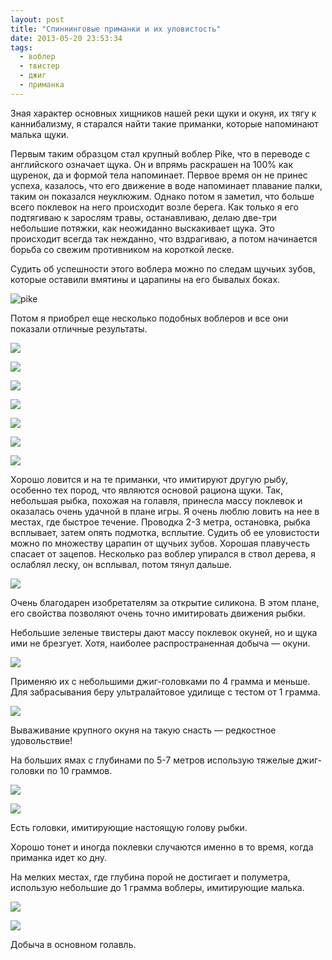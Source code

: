 ```yaml
---
layout: post
title: "Спиннинговые приманки и их уловистость"
date: 2013-05-20 23:53:34
tags:
  - воблер
  - твистер
  - джиг
  - приманка
---
```

Зная характер основных хищников нашей реки щуки и окуня, их тягу к
каннибализму, я старался найти такие приманки, которые напоминают малька
щуки.

Первым таким образцом стал крупный воблер Pike, что в переводе с
английского означает щука. Он и впрямь раскрашен на 100% как щуренок, да
и формой тела напоминает. Первое время он не принес успеха, казалось,
что его движение в воде напоминает плавание палки, таким он показался
неуклюжим. Однако потом я заметил, что больше всего поклевок на него
происходит возле берега. Как только я его подтягиваю к зарослям травы,
останавливаю, делаю две-три небольшие потяжки, как неожиданно
выскакивает щука. Это происходит всегда так нежданно, что вздрагиваю, а
потом начинается борьба со свежим противником на короткой леске.

Судить об успешности этого воблера можно по следам щучьих зубов, которые
оставили вмятины и царапины на его бывалых боках.

![pike](http://fishingguru.ru/uploads/images/00/00/01/2013/05/20/c4f891.jpg)

Потом я приобрел еще несколько подобных воблеров и все они показали
отличные результаты.

![](http://fishingguru.ru/uploads/images/00/00/01/2013/05/20/60c61b.jpg)

![](http://fishingguru.ru/uploads/images/00/00/01/2013/05/20/fc13b7.jpg)

![](http://fishingguru.ru/uploads/images/00/00/01/2013/05/20/00d802.jpg)

![](http://fishingguru.ru/uploads/images/00/00/01/2013/05/20/71dca1.jpg)

![](http://fishingguru.ru/uploads/images/00/00/01/2013/05/20/84fafe.jpg)

![](http://fishingguru.ru/uploads/images/00/00/01/2013/05/20/4be778.jpg)

![](http://fishingguru.ru/uploads/images/00/00/01/2013/05/20/bf411d.jpg)

Хорошо ловится и на те приманки, что имитируют другую рыбу, особенно тех
пород, что являются основой рациона щуки. Так, небольшая рыбка, похожая
на голавля, принесла массу поклевок и оказалась очень удачной в плане
игры. Я очень люблю ловить на нее в местах, где быстрое течение.
Проводка 2-3 метра, остановка, рыбка всплывает, затем опять подмотка,
всплытие. Судить об ее уловистости можно по множеству царапин от щучьих
зубов. Хорошая плавучесть спасает от зацепов. Несколько раз воблер
упирался в ствол дерева, я ослаблял леску, он всплывал, потом тянул
дальше.

![](http://fishingguru.ru/uploads/images/00/00/01/2013/05/20/816602.jpg)

Очень благодарен изобретателям за открытие силикона. В этом плане, его
свойства позволяют очень точно имитировать движения рыбки.

Небольшие зеленые твистеры дают массу поклевок окуней, но и щука ими не
брезгует. Хотя, наиболее распространенная добыча — окуни.

![](http://fishingguru.ru/uploads/images/00/00/01/2013/05/20/768f93.jpg)

Применяю их с небольшими джиг-головками по 4 грамма и меньше. Для
забрасывания беру ультралайтовое удилище с тестом от 1 грамма.

![](http://fishingguru.ru/uploads/images/00/00/01/2013/05/25/279d84.jpg)

Вываживание крупного окуня на такую снасть — редкостное удовольствие!

На больших ямах с глубинами по 5-7 метров использую тяжелые джиг-головки
по 10 граммов.

![](http://fishingguru.ru/uploads/images/00/00/01/2013/05/20/6a3ba9.jpg)

![](http://fishingguru.ru/uploads/images/00/00/01/2013/05/25/38df0d.jpg)

Есть головки, имитирующие настоящую голову рыбки.

Хорошо тонет и иногда поклевки случаются именно в то время, когда
приманка идет ко дну.

На мелких местах, где глубина порой не достигает и полуметра, использую
небольшие до 1 грамма воблеры, имитирующие малька.

![](http://fishingguru.ru/uploads/images/00/00/01/2013/05/20/487627.jpg)

![](http://fishingguru.ru/uploads/images/00/00/01/2013/05/25/9566c5.jpg)

Добыча в основном голавль.
